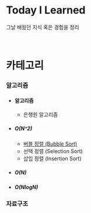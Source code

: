 # Today I Learned
그날 배웠던 지식 혹은 경험을 정리
<br><br><br>
# 카테고리

### 알고리즘
- #### 알고리즘
  - 은행원 알고리즘
- ##### O(N^2)
  - [버블 정렬 (Bubble Sort)](https://github.com/Jiseokmin/TIL/blob/main/Algorithm/버블%20정렬%20(Bubble%20Sort).md)
  - 선택 정렬 (Selection Sort)
  - 삽입 정렬 (Insertion Sort)
- ##### O(N)
- ##### O(NlogN)

### 자료구조